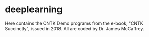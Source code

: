 # deeplearning
Here contains the CNTK Demo programs from the e-book, "CNTK Succinctly", issued in 2018.
All are coded by Dr. James McCaffrey.
